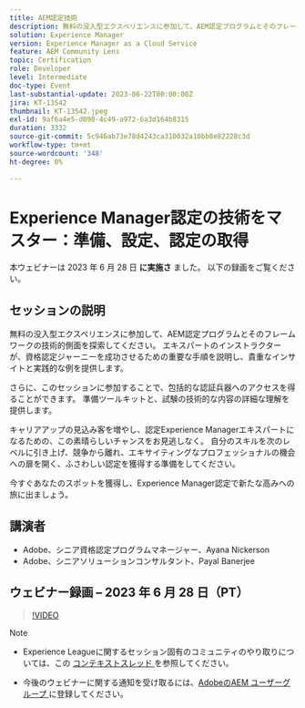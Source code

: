 ```yaml
---
title: AEM認定技術
description: 無料の没入型エクスペリエンスに参加して、AEM認定プログラムとそのフレームワークの技術的側面を探索してください。 エキスパートのインストラクターが、資格認定ジャーニーを成功させるための重要な手順を説明します。貴重なインサイトと実践的な例を提供します。さらに、このセッションに参加することで、包括的な資格認定の武器を利用できます。 準備ツールキットと、試験の技術的コンテンツの詳細な理解を提供します。キャリアアップの見込みを高め、認定Experience Managerエキスパートになるためのこの素晴らしい機会をお見逃しなく。 自分のスキルを次のレベルに引き上げ、競合他社との差別化を図り、ふさわしい認定制度を獲得して、エキサイティングなプロフェッショナルのチャンスを生み出しましょう。今すぐ自分のポジションを確保して、Experience Manager認定制度で新たな高みへの旅に出ましょう。
solution: Experience Manager
version: Experience Manager as a Cloud Service
feature: AEM Community Lens
topic: Certification
role: Developer
level: Intermediate
doc-type: Event
last-substantial-update: 2023-06-22T00:00:00Z
jira: KT-13542
thumbnail: KT-13542.jpeg
exl-id: 9af6a4e5-d090-4c49-a972-6a3d164b8315
duration: 3332
source-git-commit: 5c946ab73e78d4243ca310032a10bb8e82228c3d
workflow-type: tm+mt
source-wordcount: '348'
ht-degree: 0%

---
```


# Experience Manager認定の技術をマスター：準備、設定、認定の取得

本ウェビナーは 2023 年 6 月 28 日 **に実施さ** ました。 以下の録画をご覧ください。

## セッションの説明

無料の没入型エクスペリエンスに参加して、AEM認定プログラムとそのフレームワークの技術的側面を探索してください。 エキスパートのインストラクターが、資格認定ジャーニーを成功させるための重要な手順を説明し、貴重なインサイトと実践的な例を提供します。

さらに、このセッションに参加することで、包括的な認証兵器へのアクセスを得ることができます。 準備ツールキットと、試験の技術的な内容の詳細な理解を提供します。

キャリアアップの見込み客を増やし、認定Experience Managerエキスパートになるための、この素晴らしいチャンスをお見逃しなく。 自分のスキルを次のレベルに引き上げ、競争から離れ、エキサイティングなプロフェッショナルの機会への扉を開く、ふさわしい認定を獲得する準備をしてください。

今すぐあなたのスポットを獲得し、Experience Manager認定で新たな高みへの旅に出ましょう。

## 講演者

* Adobe、シニア資格認定プログラムマネージャー、Ayana Nickerson
* Adobe、シニアソリューションコンサルタント、Payal Banerjee

## ウェビナー録画 – 2023 年 6 月 28 日（PT）

>[!VIDEO](https://video.tv.adobe.com/v/3421028)

>[!NOTE]
>
>* Experience Leagueに関するセッション固有のコミュニティのやり取りについては、この [ コンテキストスレッド ](https://adobe.ly/3p2CmbA) を参照してください。
>
>* 今後のウェビナーに関する通知を受け取るには、[AdobeのAEM ユーザーグループ ](https://aem-augs.adobe.com/) に登録してください。
